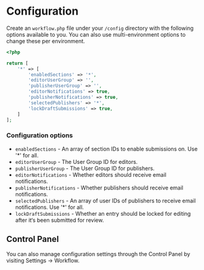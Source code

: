 # Configuration

Create an `workflow.php` file under your `/config` directory with the following options available to you. You can also use multi-environment options to change these per environment.

```php
<?php

return [
    '*' => [
        'enabledSections' => '*',
        'editorUserGroup' => '',
        'publisherUserGroup' => '',
        'editorNotifications' => true,
        'publisherNotifications' => true,
        'selectedPublishers' => '*',
        'lockDraftSubmissions' => true,
    ]
];
```

### Configuration options

- `enabledSections` - An array of section IDs to enable submissions on. Use '\*' for all.
- `editorUserGroup` - The User Group ID for editors.
- `publisherUserGroup` - The User Group ID for publishers.
- `editorNotifications` - Whether editors should receive email notifications.
- `publisherNotifications` - Whether publishers should receive email notifications.
- `selectedPublishers` - An array of user IDs of publishers to receive email notifications. Use '\*' for all.
- `lockDraftSubmissions` - Whether an entry should be locked for editing after it‘s been submitted for review.

## Control Panel

You can also manage configuration settings through the Control Panel by visiting Settings → Workflow.
